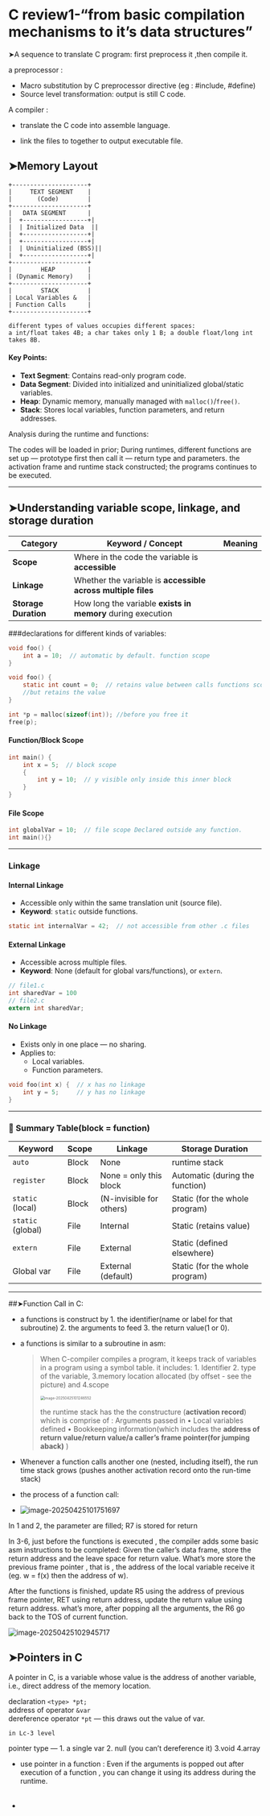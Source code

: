 # C review1-“from basic compilation mechanisms to it’s data structures”

➤A sequence to translate C program: first preprocess it ,then compile it.

a preprocessor :

-   Macro substitution by C preprocessor  directive (eg : #include, #define) 
-   Source level transformation: output is  still C code.

A compiler :

-   translate the C code into assemble language.

-   link the files to together to output executable file.

## ➤Memory Layout

```text
+---------------------+
|     TEXT SEGMENT    |
|       (Code)        |
+---------------------+
|   DATA SEGMENT      |
|  +------------------+|
|  | Initialized Data  ||
|  +------------------+|
|  +------------------+|
|  | Uninitialized (BSS)||
|  +------------------+|
+---------------------+
|        HEAP         |
| (Dynamic Memory)    |
+---------------------+
|        STACK        |
| Local Variables &   |
| Function Calls      |
+---------------------+

different types of values occupies different spaces:
a int/float takes 4B; a char takes only 1 B; a double float/long int takes 8B.
```

#### Key Points:

-   **Text Segment**: Contains read-only program code.
-   **Data Segment**: Divided into initialized and uninitialized global/static variables.
-   **Heap**: Dynamic memory, manually managed with `malloc()`/`free()`.
-   **Stack**: Stores local variables, function parameters, and return addresses.

Analysis during the runtime and functions:

The codes will be loaded in prior; During runtimes, different functions are set up — prototype first then call it —  return type and parameters. the activation frame and runtime stack constructed; the programs continues to be executed.

------

## ➤Understanding **variable scope**, **linkage**, and **storage duration**

| **Category**         | **Keyword** / Concept                                        | **Meaning** |
| -------------------- | ------------------------------------------------------------ | ----------- |
| **Scope**            | Where in the code the variable is **accessible**             |             |
| **Linkage**          | Whether the variable is **accessible across multiple files** |             |
| **Storage Duration** | How long the variable **exists in memory** during execution  |             |

###declarations for different kinds of variables:

```c
void foo() {
    int a = 10;  // automatic by default. function scope
}
```

```c
void foo() {
    static int count = 0;  // retains value between calls functions scope 
    //but retains the value
}
```

```c
int *p = malloc(sizeof(int)); //before you free it
free(p);
```

#### Function/Block Scope

```c
int main() {
    int x = 5;  // block scope
    {
        int y = 10;  // y visible only inside this inner block
    }
}
```

####  File Scope

```c
int globalVar = 10;  // file scope Declared outside any function.
int main(){}
```

------

###   **Linkage**

####  Internal Linkage

-   Accessible only within the same translation unit (source file).
-   **Keyword**: `static` outside functions.
```c
static int internalVar = 42;  // not accessible from other .c files
```
####  External Linkage

-   Accessible across multiple files.
-   **Keyword**: None (default for global vars/functions), or `extern`.
```c
// file1.c
int sharedVar = 100
// file2.c
extern int sharedVar;
```
####  No Linkage

-   Exists only in one place — no sharing.
-   Applies to:
    -   Local variables.
    -   Function parameters.
      
```c
void foo(int x) {  // x has no linkage
    int y = 5;     // y has no linkage
}
```

------

### 🔸 Summary Table(block = function)

| **Keyword**       | **Scope** | **Linkage**              | **Storage Duration**            |
| ----------------- | --------- | ------------------------ | ------------------------------- |
| `auto`            | Block     | None                     | runtime stack                   |
| `register`        | Block     | None = only this block   | Automatic (during the function) |
| `static` (local)  | Block     | (N-invisible for others) | Static (for the whole program)  |
| `static` (global) | File      | Internal                 | Static (retains value)          |
| `extern`          | File      | External                 | Static (defined elsewhere)      |
| Global var        | File      | External (default)       | Static (for the whole program)  |

------



##➤Function Call in C:

-   a functions is construct by 1. the identifier(name or label for that subroutine) 2. the arguments to feed 3. the return value(1 or 0).

-   a functions is similar to a subroutine in asm: 

    >   When C-compiler compiles a program, it keeps track of variables  in a program using a symbol table.  it includes: 1. Identifier 2. type of the variable,  3.memory location allocated (by offset - see the picture) and 4.scope 
    >
    >   <img src="../../../AppData/Roaming/Typora/typora-user-images/image-20250425101246552.png" alt="image-20250425101246552" style="zoom: 50%;" />
    >
    >   the runtime stack has the the constructure (**activation record**)  which is comprise of : Arguments passed in  • Local variables defined  • Bookkeeping information(which includes the **address of return value/return value/a caller’s frame pointer(for jumping aback)** )

-   Whenever a function calls another one (nested, including itself),  the run time stack grows (pushes another activation record onto  the run-time stack)
-   the process of a function call:
-   ![image-20250425101751697](../../../AppData/Roaming/Typora/typora-user-images/image-20250425101751697.png)

In 1 and 2, the parameter are filled; R7 is stored for return

In 3-6, just before the functions is executed , the compiler adds some basic asm instructions to be completed: Given the caller’s data frame,  store the return address and the leave space for return value. What’s more store the previous frame pointer , that is , the address of the local variable receive it (eg. w = f(x) then the address of w).

After the functions is finished,  update R5 using the address of previous frame pointer, RET using return address, update the return value using return address. what’s more, after popping all the arguments, the R6 go back to the TOS of current function.

![image-20250425102945717](../../../AppData/Roaming/Typora/typora-user-images/image-20250425102945717.png)

## ➤Pointers in C

A pointer in C, is a variable whose value is the address of another  variable, i.e., direct address of the memory location. 

declaration `<type> *pt;`  <br>address of operator `&var`<br>dereference operator `*pt` — this draws out the value of var.

`in Lc-3 level`

pointer type — 1. a single var 2. null (you can’t dereference it) 3.void 4.array

-   use pointer in a function : Even if the arguments is popped out after execution of a function , you can change it using its address during the runtime.

-   ###### 

    

```c

```







